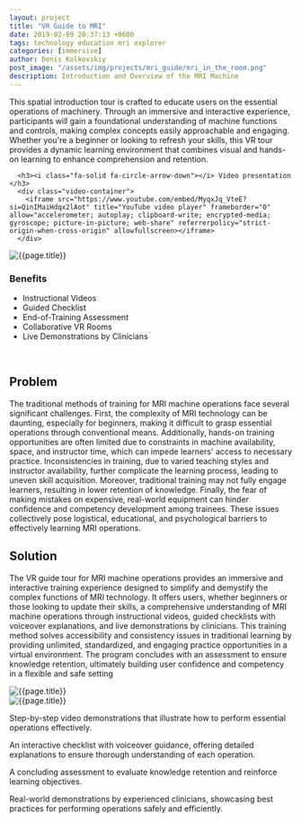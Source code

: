 ```yaml
---
layout: project
title: "VR Guide to MRI"
date: 2019-02-09 20:37:13 +0600
tags: technology education mri explorer
categories: [immersive]
author: Denis Kolkovskiy
post_image: "/assets/img/projects/mri_guide/mri_in_the_room.png"
description: Introduction and Overview of the MRI Machine
---
```


<div class="row">
<div class="col-md-12">
   <div class="service-details mb-40">
      <p>This spatial introduction tour is crafted to educate users on the essential operations of machinery. Through an immersive and interactive experience, participants will gain a foundational understanding of machine functions and controls, making complex concepts easily approachable and engaging. Whether you're a beginner or looking to refresh your skills, this VR tour provides a dynamic learning environment that combines visual and hands-on learning to enhance comprehension and retention. </p>
	  
      <h3><i class="fa-solid fa-circle-arrow-down"></i> Video presentation </h3>
      <div class="video-container">
		<iframe src="https://www.youtube.com/embed/MyqxJq_VteE?si=QinIMaiHdqx2lAot" title="YouTube video player" frameborder="0" allow="accelerometer; autoplay; clipboard-write; encrypted-media; gyroscope; picture-in-picture; web-share" referrerpolicy="strict-origin-when-cross-origin" allowfullscreen></iframe>
      </div>
   </div>
</div>
<div class="row">
   <div class="col-xl-6 col-lg-12">
      <div class="s-details-img mb-30"><img src="{{site.baseurl}}/assets/img/projects/mri_guide/title.jpg" alt="{{page.title}}"></div>
   </div>
   <div class="col-xl-6 col-lg-12">
      <div class="service-details mb-40">
         <h3><i class="fa-solid fa-trophy"></i> Benefits</h3>
         <ul>
            <li><span class="lnr lnr-star"></span> Instructional Videos</li>
            <li><span class="lnr lnr-star"></span> Guided Checklist</li>
            <li><span class="lnr lnr-star"></span> End-of-Training Assessment</li>
            <li><span class="lnr lnr-star"></span> Collaborative VR Rooms</li>
            <li><span class="lnr lnr-star"></span> Live Demonstrations by Clinicians</li>
         </ul>
         <p>&nbsp;</p>
      </div>
   </div>
</div>
<h2><i class="fa-solid fa-triangle-exclamation"></i> Problem</h2>

<p> The traditional methods of training for MRI machine operations face several significant challenges. First, the complexity of MRI technology can be daunting, especially for beginners, making it difficult to grasp essential operations through conventional means. Additionally, hands-on training opportunities are often limited due to constraints in machine availability, space, and instructor time, which can impede learners' access to necessary practice. Inconsistencies in training, due to varied teaching styles and instructor availability, further complicate the learning process, leading to uneven skill acquisition. Moreover, traditional training may not fully engage learners, resulting in lower retention of knowledge. Finally, the fear of making mistakes on expensive, real-world equipment can hinder confidence and competency development among trainees. These issues collectively pose logistical, educational, and psychological barriers to effectively learning MRI operations.
</p>

<h2><i class="fa-solid fa-square-poll-vertical"></i> Solution</h2>
<p><i class="fa-regular fa-star"></i> The VR guide tour for MRI machine operations provides an immersive and interactive training experience designed to simplify and demystify the complex functions of MRI technology. It offers users, whether beginners or those looking to update their skills, a comprehensive understanding of MRI machine operations through instructional videos, guided checklists with voiceover explanations, and live demonstrations by clinicians. This training method solves accessibility and consistency issues in traditional learning by providing unlimited, standardized, and engaging practice opportunities in a virtual environment. The program concludes with an assessment to ensure knowledge retention, ultimately building user confidence and competency in a flexible and safe setting </p>

<div class="row">
   <div class="col-xl-6 col-lg-12">
      <div class="s-details-img mb-30"><img src="{{site.baseurl}}/assets/img/projects/mri_guide/mri_room.png" alt="{{page.title}}"></div>
   </div>
   <div class="col-xl-6 col-lg-12">
      <div class="s-details-img mb-30"><img src="{{site.baseurl}}/assets/img/projects/mri_guide/panel.png" alt="{{page.title}}"></div>
   </div>
</div>

<p><i class="fa-regular fa-star"></i> Step-by-step video demonstrations that illustrate how to perform essential operations effectively.</p>

<p><i class="fa-regular fa-star"></i> An interactive checklist with voiceover guidance, offering detailed explanations to ensure thorough understanding of each operation.
</p>

<p><i class="fa-regular fa-star"></i> A concluding assessment to evaluate knowledge retention and reinforce learning objectives.</p>

<p><i class="fa-regular fa-star"></i> Real-world demonstrations by experienced clinicians, showcasing best practices for performing operations safely and efficiently.
</p>

